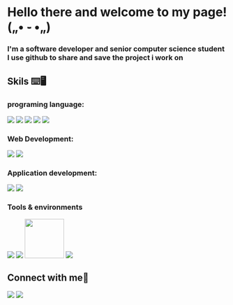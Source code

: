 <h1 >Hello there and welcome to my page! („• ֊ •„)</h1>

<h3>
I'm a software developer and senior computer science student I use github to share and save the project i work on 
</h3>


<h2> Skils ⌨️🖥️ </h2>
<div align="left"> <h3>programing language: </h3>
<img src="https://img.icons8.com/color/48/null/c-plus-plus-logo.png"/>
<img src="https://img.icons8.com/color/48/null/python--v1.png"/>
<img src="https://img.icons8.com/offices/30/null/php-logo.png"/>
<img src="https://img.icons8.com/color/48/null/javascript--v1.png"/>
<img src="https://img.icons8.com/color/48/null/mysql-logo.png"/></div>
<div align="left">
<h3>Web Development: </h3>
  <img src="https://img.icons8.com/fluency/48/null/html-5.png"/>
  <img src="https://img.icons8.com/color/48/null/css3.png"/>
</div>
<div align="left">
<h3>Application development: </h3>
  <img src="https://img.icons8.com/color/48/null/flutter.png"/>
  <img src="https://img.icons8.com/color/48/null/dart.png"/>
</div>
<div align="left">
<h3>Tools & environments </h3>
  <img src="https://img.icons8.com/color/48/null/visual-studio-code-2019.png"/>
  <img src="https://img.icons8.com/fluency/48/null/sublime-text.png"/>
  <img src="https://upload.wikimedia.org/wikipedia/commons/0/05/Scikit_learn_logo_small.svg" width="90"/>
  <img src="https://img.icons8.com/color/48/null/git.png"/>
  
  
</div>




<h2> Connect with me💬 </h2>
<a href="https://www.linkedin.com/in/nouf-alharthi-56271a249"><img src="https://img.icons8.com/fluency/48/null/linkedin.png"/></a> 
  
<a href="mailto:noufalharthi2000@gmail.com">
 <img src="https://img.icons8.com/color/48/null/apple-mail.png"/></a>
</a>




